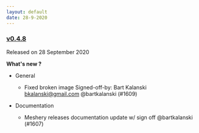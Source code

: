 ```yaml
---
layout: default
date: 28-9-2020
---
```


### [v0.4.8](https://github.com/layer5io/meshery/releases/tag/v0.4.8)

Released on 28 September 2020

**What's new ?**

- General

  - Fixed broken image Signed-off-by: Bart Kalanski bkalanski@gmail.com @bartkalanski (#1609)

- Documentation

  - Meshery releases documentation update w/ sign off @bartkalanski (#1607)

